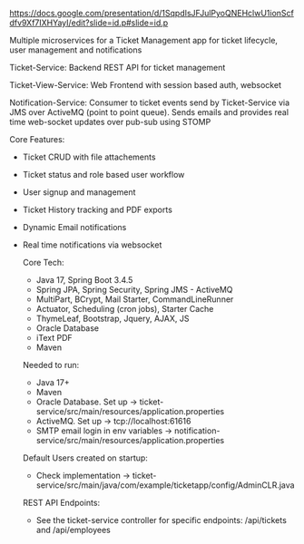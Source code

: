 https://docs.google.com/presentation/d/1SqpdIsJFJulPyoQNEHclwU1ionScfdfv9Xf7IXHYayI/edit?slide=id.p#slide=id.p

Multiple microservices for a Ticket Management app for ticket lifecycle, user management and notifications 

Ticket-Service: Backend REST API for ticket management 

Ticket-View-Service: Web Frontend with session based auth, websocket 

Notification-Service: Consumer to ticket events send by Ticket-Service via JMS over ActiveMQ (point to point queue). Sends emails and provides real time web-socket updates over pub-sub using STOMP

Core Features:

- Ticket CRUD with file attachements
- Ticket status and role based user workflow
- User signup and management
- Ticket History tracking and PDF exports
- Dynamic Email notifications 
- Real time notifications via websocket

  Core Tech:
  - Java 17, Spring Boot 3.4.5
  - Spring JPA, Spring Security, Spring JMS - ActiveMQ
  - MultiPart, BCrypt, Mail Starter, CommandLineRunner
  - Actuator, Scheduling (cron jobs), Starter Cache 
  - ThymeLeaf, Bootstrap, Jquery, AJAX, JS
  - Oracle Database
  - iText PDF
  - Maven
 
  Needed to run:
  - Java 17+
  - Maven
  - Oracle Database. Set up -> ticket-service/src/main/resources/application.properties
  - ActiveMQ. Set up -> tcp://localhost:61616
  - SMTP email login in env variables -> notification-service/src/main/resources/application.properties
 
  Default Users created on startup:
  - Check implementation -> ticket-service/src/main/java/com/example/ticketapp/config/AdminCLR.java
 
  REST API Endpoints:
  - See the ticket-service controller for specific endpoints: /api/tickets and /api/employees

  
